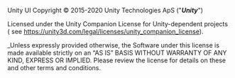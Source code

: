 Unity UI Copyright © 2015-2020 Unity Technologies ApS ("**_Unity_**")

Licensed under the Unity Companion License for Unity-dependent projects (
see https://unity3d.com/legal/licenses/unity_companion_license).

_Unless expressly provided otherwise, the Software under this license is made available strictly on an “AS IS” BASIS
WITHOUT WARRANTY OF ANY KIND, EXPRESS OR IMPLIED. Please review the license for details on these and other terms and
conditions.
